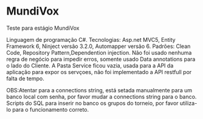 # MundiVox
Teste para estágio MundiVox

Linguagem de programação C#.
Tecnologias: Asp.net MVC5, Entity Framework 6, Ninject versão 3.2.0, Automapper versão 6.
Padrões: Clean Code, Repository Pattern,Dependention injection.
Não foi usado nenhuma regra de negócio para impedir erros, somente usado Data annotations para o lado do Cliente.
A Pasta Service ficou vazia, usada para a API da aplicação para expor os servçoes, não foi implementado a API restfull por falta de tempo.

OBS:Atentar para a connections string, está setada manualmente para um banco local com senha, por favor mudar a connections string para o banco.
Scripts do SQL para inserir no banco os grupos do torneio, por favor utiliza-lo para o funcionamento correto. 


